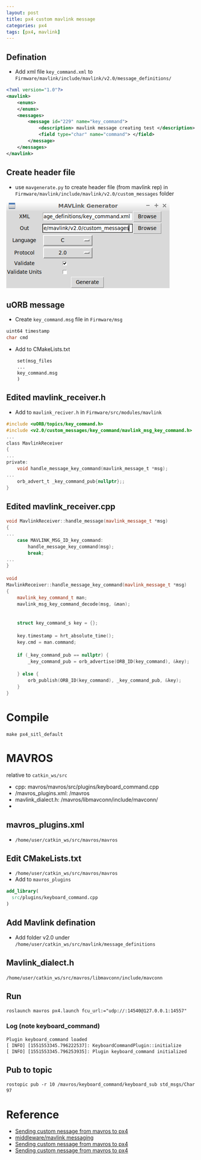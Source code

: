 ```yaml
---
layout: post
title: px4 custom mavlink message
categories: px4
tags: [px4, mavlink]
---
```

## Defination
- Add xml file `key_command.xml` to  `Firmware/mavlink/include/mavlink/v2.0/message_definitions/`

```xml
<?xml version="1.0"?>
<mavlink>
    <enums>
    </enums>
    <messages>
        <message id="229" name="key_command">
            <description> mavlink message creating test </description>
            <field type="char" name="command"> </field>
        </message>
    </messages>
</mavlink>
```

## Create header file
- use `mavgenerate.py` to create header file (from mavlink rep) in `Firmware/mavlink/include/mavlink/v2.0/custom_messages` folder

![](2019-02-28-02-05-06.png)

## uORB message
- Create `key_command.msg` file in `Firmware/msg`
```c
uint64 timestamp
char cmd
```
- Add to CMakeLists.txt
```
    set(msg_files
    ...
    key_command.msg
	)
```

## Edited mavlink_receiver.h
- Add to `mavlink_reciver.h` in `Firmware/src/modules/mavlink`

```c
#include <uORB/topics/key_command.h>
#include <v2.0/custom_messages/key_command/mavlink_msg_key_command.h>
...
class MavlinkReceiver
{
...
private:
    void handle_message_key_command(mavlink_message_t *msg);
...
    orb_advert_t _key_command_pub{nullptr};;
}
```
## Edited mavlink_receiver.cpp
```cpp
void MavlinkReceiver::handle_message(mavlink_message_t *msg)
{
...
    case MAVLINK_MSG_ID_key_command:
        handle_message_key_command(msg);
        break;
...
}

void
MavlinkReceiver::handle_message_key_command(mavlink_message_t *msg)
{
    mavlink_key_command_t man;
    mavlink_msg_key_command_decode(msg, &man);


    struct key_command_s key = {};

    key.timestamp = hrt_absolute_time();
    key.cmd = man.command;

    if (_key_command_pub == nullptr) {
        _key_command_pub = orb_advertise(ORB_ID(key_command), &key);

    } else {
        orb_publish(ORB_ID(key_command), _key_command_pub, &key);
    }
}
```

# Compile
```
make px4_sitl_default
```

# MAVROS
relative to `catkin_ws/src`
- cpp: mavros/mavros/src/plugins/keyboard_command.cpp
- /mavros_plugins.xml: /mavros
- mavlink_dialect.h: /mavros/libmavconn/include/mavconn/
- 
## mavros_plugins.xml
- `/home/user/catkin_ws/src/mavros/mavros`

## Edit CMakeLists.txt
- `/home/user/catkin_ws/src/mavros/mavros`
- Add to `mavros_plugins`
```cmake
add_library( 
  src/plugins/keyboard_command.cpp
)
```

## Add Mavlink defination
- Add folder v2.0 under `/home/user/catkin_ws/src/mavlink/message_definitions`

##  Mavlink_dialect.h
`/home/user/catkin_ws/src/mavros/libmavconn/include/mavconn`

## Run
```
roslaunch mavros px4.launch fcu_url:="udp://:14540@127.0.0.1:14557"
```

### Log (note keyboard_command)
```
Plugin keyboard_command loaded
[ INFO] [1551553345.796222537]: KeyboardCommandPlugin::initialize
[ INFO] [1551553345.796253935]: Plugin keyboard_command initialized

```

## Pub to topic
```
rostopic pub -r 10 /mavros/keyboard_command/keyboard_sub std_msgs/Char 97
```

# Reference
- [Sending custom nessage from mavros to px4](https://github.com/mavlink/mavros/issues/781)
- [middleware/mavlink messaging](https://dev.px4.io/en/middleware/mavlink.html)
- [Sending custom nessage from mavros to px4](https://github.com/mavlink/mavros/issues/783)
- [Sending custom nessage from mavros to px4](https://github.com/JoonmoAhn/Sending-Custom-Message-from-MAVROS-to-PX4/issues/1)
